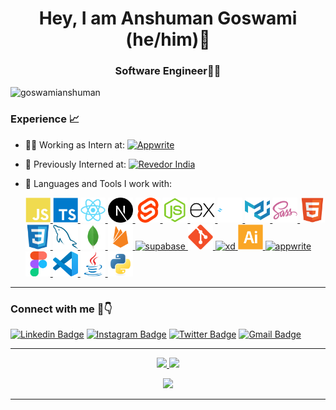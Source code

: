 <h1 align="center"> Hey, I am Anshuman Goswami (he/him)👋 </h1>
<h3 align="center"> Software Engineer👨‍💻 </h3>

<p align="left"> <img src="https://komarev.com/ghpvc/?username=goswamianshuman&label=Profile%20views&color=5432D2&style=flat" alt="goswamianshuman" /> </p>

### Experience 📈

- 👩‍💻 Working as Intern at: [![Appwrite](https://img.shields.io/badge/-Appwrite-f02e65?style=plastic&logo=Appwrite&logoColor=white)](https://appwrite.io)
- 🤵 Previously Interned at: [![Revedor India](https://img.shields.io/badge/-Revedor_India-blue?style=plastic&logo=Website&logoColor=white)](https://www.linkedin.com/company/revedorindia/)

- 🔭 Languages and Tools I work with: 
      <p align="left"> 
      <a href="https://developer.mozilla.org/en-US/docs/Web/javascript" target="_blank"> <img src="https://github.com/devicons/devicon/blob/master/icons/javascript/javascript-plain.svg" alt="javascript" width="40" height="40"/> </a> 
      <a href="https://www.typescriptlang.org/docs" target="_blank"> <img src="https://github.com/devicons/devicon/blob/master/icons/typescript/typescript-plain.svg" alt="typescript" width="40" height="40"/> </a> 
      <a href="https://react.dev/blog/2023/03/16/introducing-react-dev" target="_blank"> <img src="https://github.com/devicons/devicon/blob/master/icons/react/react-original.svg" alt="reactjs" width="40" height="40"/> </a> 
      <a href="https://nextjs.org/docs" target="_blank"> <img src="https://github.com/devicons/devicon/blob/master/icons/nextjs/nextjs-original.svg" alt="nextjs" width="40" height="40"/> </a> 
      <a href="https://kit.svelte.dev/docs/introduction" target="_blank"> <img src="https://github.com/devicons/devicon/blob/master/icons/svelte/svelte-original.svg" alt="sveltejs" width="40" height="40"/> </a> 
      <a href="https://nodejs.org/en/docs" target="_blank"> <img src="https://github.com/devicons/devicon/blob/master/icons/nodejs/nodejs-original.svg" alt="nodejs" width="40" height="40"/> </a> 
      <a href="https://expressjs.com/en/starter/installing.html" target="_blank"> <img src="https://github.com/devicons/devicon/blob/master/icons/express/express-original.svg" alt="expressjs" width="40" height="40"/> </a> 
      <a href="https://v2.tailwindcss.com/docs" target="_blank"> <img src="https://github.com/devicons/devicon/blob/master/icons/tailwindcss/tailwindcss-original-wordmark.svg" alt="tailwindcss" width="40" height="40"/> </a> 
      <a href="https://mui.com/material-ui/" target="_blank"> <img src="https://github.com/devicons/devicon/blob/master/icons/materialui/materialui-original.svg" alt="materialui" width="40" height="40"/> </a> 
      <a href="https://sass-lang.com/documentation/" target="_blank"> <img src="https://github.com/devicons/devicon/blob/master/icons/sass/sass-original.svg" alt="sass" width="40" height="40"/> </a> 
      <a href="https://developer.mozilla.org/en-US/docs/Web/HTML" target="_blank"> <img src="https://github.com/devicons/devicon/blob/master/icons/html5/html5-original.svg" alt="html5" width="40" height="40"/> </a> 
      <a href="https://developer.mozilla.org/en-US/docs/Web/CSS" target="_blank"> <img src="https://github.com/devicons/devicon/blob/master/icons/css3/css3-original.svg" alt="css3" width="40" height="40"/> </a>
      <a href="https://dev.mysql.com/doc/" target="_blank"> <img src="https://github.com/devicons/devicon/blob/master/icons/mysql/mysql-original.svg" alt="mysql" width="40" height="40"/> </a>
      <a href="https://www.mongodb.com/docs/" target="_blank"> <img src="https://github.com/devicons/devicon/blob/master/icons/mongodb/mongodb-original.svg" alt="mongodb" width="40" height="40"/> </a> 
      <a href="https://firebase.google.com/docs/" target="_blank"> <img src="https://github.com/devicons/devicon/blob/master/icons/firebase/firebase-plain.svg" alt="firebase" width="40" height="40"/> </a> 
      <a href="https://supabase.com/docs" target="_blank"> <img src="https://avatars.githubusercontent.com/u/54469796?s=200&v=4" alt="supabase" width="40" height="40"/> </a> 
      <a href="https://git-scm.com/doc" target="_blank"> <img src="https://github.com/devicons/devicon/blob/master/icons/git/git-original.svg" alt="git" width="40" height="40"/> </a> 
      <a href="https://www.adobe.com/products/xd.html" target="_blank"> <img src="https://cdn.worldvectorlogo.com/logos/adobe-xd.svg" alt="xd" width="40" height="40"/> </a> 
      <a href="https://helpx.adobe.com/illustrator/user-guide.html" target="_blank"> <img src="https://github.com/devicons/devicon/blob/master/icons/illustrator/illustrator-plain.svg" alt="illustrator" width="40" height="40"/> </a> 
      <a href="https://appwrite.io" target="_blank"> <img src="https://www.vectorlogo.zone/logos/appwriteio/appwriteio-icon.svg" alt="appwrite" width="40" height="40"/> </a>
      <a href="https://www.figma.com/" target="_blank"> <img src="https://github.com/devicons/devicon/blob/master/icons/figma/figma-original.svg" alt="figma" width="40" height="40"/> </a> 
      <a href="https://code.visualstudio.com/" target="_blank"> <img src="https://github.com/devicons/devicon/blob/master/icons/vscode/vscode-original.svg" alt="vscode" width="40" height="40"/> </a>
      <a href="https://docs.oracle.com/en/java/" target="_blank"> <img src="https://github.com/devicons/devicon/blob/master/icons/java/java-original.svg" alt="java" width="40" height="40"/> </a> 
      <a href="https://docs.python.org/3/" target="_blank"> <img src="https://github.com/devicons/devicon/blob/master/icons/python/python-original.svg" alt="python" width="40" height="40"/> </a>
    </p>
    
---

### Connect with me 📱👇

[![Linkedin Badge](https://img.shields.io/badge/-Anshuman_Goswami-0079CF?style=plastic&logo=Linkedin&logoColor=white&link=https://www.linkedin.com/in/goswamianshuman/)](https://www.linkedin.com/in/goswamianshuman/)
[![Instagram Badge](https://img.shields.io/badge/-Anshuman_Goswami-680CC6?style=plastic&logo=instagram&logoColor=white&link=https://www.instagram.com/alpha_a.g/)](https://www.instagram.com/alpha_a.g/)
[![Twitter Badge](https://img.shields.io/badge/-Anshuman_Goswami-0CC664?style=plastic&logo=Twitter&logoColor=white&link=https://twitter.com/Anshuman0769/)](https://twitter.com/Anshuman0769/)
[![Gmail Badge](https://img.shields.io/badge/anshumangoswami07@gmail.com-white?style=plastic&logo=Gmail&logoColor=&link=mailto:anshumangoswami07@gmail.com)](mailto:anshumangoswami07@gmail.com)

---


<p align="center">
<a href="https://github.com/goswamianshuman">
  <img height="180em" src="https://github-readme-stats.vercel.app/api?username=goswamianshuman&show_icons=true&theme=radical&include_all_commits=true&count_private=true"/>
  <img height="180em" src="https://github-readme-stats.vercel.app/api/top-langs/?username=goswamianshuman&theme=radical"/>
</a>
</p>

<p align="center">
      <img width="48%" src="https://github-readme-streak-stats.herokuapp.com/?user=goswamianshuman&hide_border=true&theme=radical" />
  </p>

---
